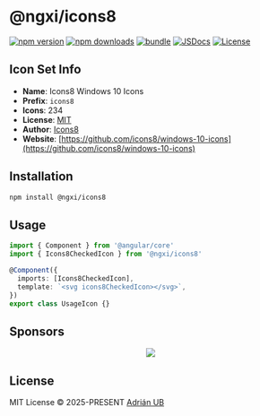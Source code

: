 # @ngxi/icons8

[![npm version][npm-version-src]][npm-version-href]
[![npm downloads][npm-downloads-src]][npm-downloads-href]
[![bundle][bundle-src]][bundle-href]
[![JSDocs][jsdocs-src]][jsdocs-href]
[![License][license-src]][license-href]

## Icon Set Info

- **Name**: Icons8 Windows 10 Icons
- **Prefix**: `icons8`
- **Icons**: 234
- **License**: [MIT]()
- **Author**: [Icons8](https://github.com/icons8/windows-10-icons)
- **Website**: [https://github.com/icons8/windows-10-icons](https://github.com/icons8/windows-10-icons)

## Installation

```sh
npm install @ngxi/icons8
```

## Usage

```ts
import { Component } from '@angular/core'
import { Icons8CheckedIcon } from '@ngxi/icons8'

@Component({
  imports: [Icons8CheckedIcon],
  template: `<svg icons8CheckedIcon></svg>`,
})
export class UsageIcon {}
```

## Sponsors

<p align="center">
  <a href="https://cdn.jsdelivr.net/gh/adrian-ub/static/sponsors.svg">
    <img src='https://cdn.jsdelivr.net/gh/adrian-ub/static/sponsors.svg'/>
  </a>
</p>

## License

MIT License © 2025-PRESENT [Adrián UB](https://github.com/adrian-ub)

<!-- Badges -->

[npm-version-src]: https://img.shields.io/npm/v/@ngxi/icons8?style=flat&colorA=080f12&colorB=1fa669
[npm-version-href]: https://npmjs.com/package/@ngxi/icons8
[npm-downloads-src]: https://img.shields.io/npm/dm/@ngxi/icons8?style=flat&colorA=080f12&colorB=1fa669
[npm-downloads-href]: https://npmjs.com/package/@ngxi/icons8
[bundle-src]: https://img.shields.io/bundlephobia/minzip/@ngxi/icons8?style=flat&colorA=080f12&colorB=1fa669&label=minzip
[bundle-href]: https://bundlephobia.com/result?p=@ngxi/icons8
[license-src]: https://img.shields.io/npm/l/@ngxi/icons8?style=flat&colorA=080f12&colorB=1fa669
[license-href]: https://github.com/adrian-ub/ngxi/blob/main/LICENSE
[jsdocs-src]: https://img.shields.io/badge/jsdocs-reference-080f12?style=flat&colorA=080f12&colorB=1fa669
[jsdocs-href]: https://www.jsdocs.io/package/@ngxi/icons8
